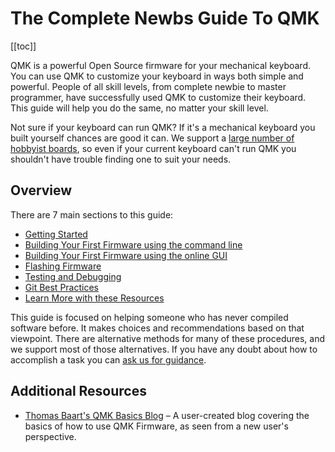 # The Complete Newbs Guide To QMK

[[toc]]

QMK is a powerful Open Source firmware for your mechanical keyboard. You can use QMK to customize your keyboard in ways both simple and powerful. People of all skill levels, from complete newbie to master programmer, have successfully used QMK to customize their keyboard. This guide will help you do the same, no matter your skill level.

Not sure if your keyboard can run QMK? If it's a mechanical keyboard you built yourself chances are good it can. We support a [large number of hobbyist boards](http://qmk.fm/keyboards/), so even if your current keyboard can't run QMK you shouldn't have trouble finding one to suit your needs.

## Overview

There are 7 main sections to this guide:

* [Getting Started](newbs_getting_started.md)
* [Building Your First Firmware using the command line](newbs_building_firmware.md)
* [Building Your First Firmware using the online GUI](newbs_building_firmware_configurator.md)
* [Flashing Firmware](newbs_flashing.md)
* [Testing and Debugging](newbs_testing_debugging.md)
* [Git Best Practices](newbs_best_practices.md)
* [Learn More with these Resources](newbs_learn_more_resources.md)

This guide is focused on helping someone who has never compiled software before. It makes choices and recommendations based on that viewpoint. There are alternative methods for many of these procedures, and we support most of those alternatives. If you have any doubt about how to accomplish a task you can [ask us for guidance](getting_started_getting_help.md).

## Additional Resources

* [Thomas Baart's QMK Basics Blog](https://thomasbaart.nl/category/mechanical-keyboards/firmware/qmk/qmk-basics/) – A user-created blog covering the basics of how to use QMK Firmware, as seen from a new user's perspective.
